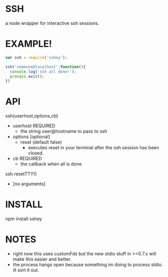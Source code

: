 SSH
===

a node wrapper for interactive ssh sessions.

EXAMPLE!
========

```js
var ssh = require('sshey');

ssh('someone@localhost',function(){
  console.log('ssh all done!');
  process.exit();
})
```

API
===

ssh(userhost,options,cb)
  - userhost REQUIRED
    - the string user@hostname to pass to ssh
  - options [optional]
    - reset (default false)
      - executes reset in your terminal after the ssh session has been closed.
  - cb REQUIRED
    - the callback when all is done

ssh.resetTTY()
  - [no arguments]
  

INSTALL
=======

npm install sshey

NOTES
=====

* right now this uses customFds but the new stdio stuff in >=0.7.x will make this easier and better.
* the process hangs open because something im doing to process stdio. ill sort it out.

